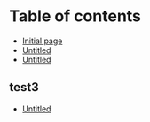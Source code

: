 # Table of contents

* [Initial page](README.md)
* [Untitled](untitled.md)
* [Untitled](untitled-1.md)

## test3

* [Untitled](test3/untitled.md)

